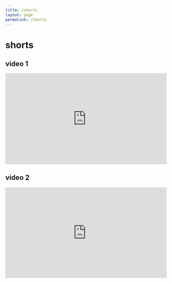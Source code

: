 ```yaml
---
title: /shorts
layout: page
permalink: /shorts
---
```


# shorts
## video 1
<div style="position:relative; padding-bottom:56.25%; height:0; overflow:hidden; max-width:100%; height:auto;">
  <iframe src="https://www.youtube.com/embed/EK-WFcs296s" 
          style="position:absolute; top:0; left:0; width:100%; height:100%;"
          frameborder="0" allow="accelerometer; autoplay; encrypted-media; gyroscope; picture-in-picture"
          allowfullscreen>
  </iframe>
</div>

## video 2
<div style="width:100%; position:relative; padding-bottom:56.25%; height:0; overflow:hidden;">
  <iframe src="https://www.youtube.com/embed/EK-WFcs296s" 
          style="position:absolute; top:0; left:0; width:100%; height:100%;" 
          frameborder="0" allow="accelerometer; autoplay; encrypted-media; gyroscope; picture-in-picture" 
          allowfullscreen>
  </iframe>
</div>
